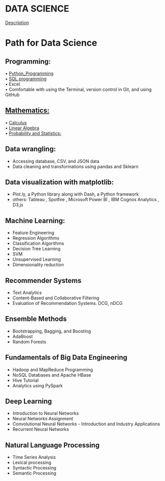 # DATA SCIENCE 
[Description](https://github.com/rjnp2/Data-Science/blob/main/Data-Science.md)

# Path for Data Science

## Programming:

   • [Python_Programming](https://github.com/rjnp2/Data-Science/tree/main/tutorial/1.python) \
   • [SQL programming](https://github.com/rjnp2/Data-Science/tree/main/tutorial/2.%20Sql%20language) \
   • Excel \
   • Comfortable with using the Terminal, version control in Git, and using GitHub

## [Mathematics:](https://github.com/rjnp2/Data-Science/tree/main/tutorial/3.%20Mathematics)

   • [Calculus](https://github.com/rjnp2/Data-Science/tree/main/tutorial/3.%20Mathematics/2.%20Multivariate%20Calculus) \
   • [Linear Algebra](https://github.com/rjnp2/Data-Science/tree/main/tutorial/3.%20Mathematics/1.%20linear_algebra) \
   • [Probability and Statistics:](https://github.com/rjnp2/Data-Science/tree/main/tutorial/3.%20Mathematics/3.%20Probabilities%20and%20Statistics)

## Data wrangling:
   - Accessing database, CSV, and JSON data
   - Data cleaning and transformations using pandas and Sklearn

## Data visualization with matplotlib:
   - Plot.ly, a Python library along with Dash, a Python framework
   - others: Tableau , Spotfire , Microsoft Power BI , IBM Cognos Analytics , D3.js

## Machine Learning:
   - Feature Engineering
   - Regression Algorithms
   - Classification Algorithms
   - Decision Tree Learning
   - SVM
   - Unsupervised Learning
   - Dimensionality reduction

## Recommender Systems
 - Text Analytics
 - Content-Based and Collaborative Filtering
 - Evaluation of Recommendation Systems. DCG, nDCG
    
## Ensemble Methods
 - Bootstrapping, Bagging, and Boosting
 - AdaBoost
 - Random Forests

## Fundamentals of Big Data Engineering
 - Hadoop and MapReduce Programming
 - NoSQL Databases and Apache HBase
 - Hive Tutorial
 - Analytics using PySpark

## Deep Learning
   - Introduction to Neural Networks
   - Neural Networks Assignment
   - Convolutional Neural Networks - Introduction and Industry Applications
   - Recurrent Neural Networks

## Natural Language Processing
   - Time Series Analysis
   - Lexical processing
   - Syntactic Processing
   - Semantic Processing
